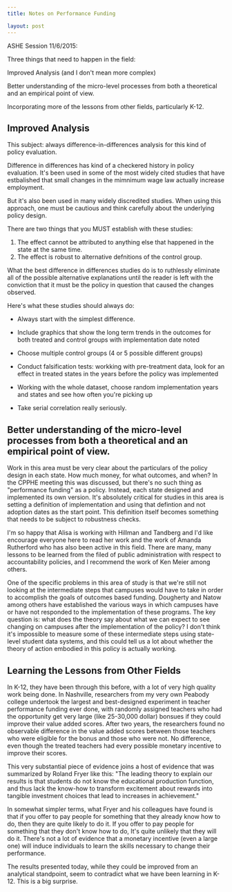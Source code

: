 ```yaml
---
title: Notes on Performance Funding

layout: post
---
```


ASHE Session 11/6/2015: 

Three things that need to happen in the field:

Improved Analysis (and I don't mean more complex)

Better understanding of the micro-level processes from both a theoretical and an empirical point of view.

Incorporating more of the lessons from other fields, particularly K-12. 


Improved Analysis
-------------------

This subject: always difference-in-differences analysis for this kind of policy evaluation.

Difference in differences has kind of a checkered history in policy evaluation. It's been used in some of the most widely cited studies that have estbalished that small changes in the mimnimum wage law actually increase employment. 

But it's also been used in many widely discredited studies. When using this approach, one must be cautious and think carefully about the underlying policy design.

There are two things that you MUST establish with these studies:

1. The effect cannot be attributed to anything else that happened in the state at the same time. 
2. The effect is robust to alternative defnitions of the control group.

What the best difference in differences studies do is to ruthlessly eliminate all of the possible alternative explanations until the reader is left with the conviction that it must be the policy in question that caused the changes observed. 

Here's what these studies should always do:

* Always start with the simplest difference.

* Include graphics that show the long term trends in the outcomes for both treated and control groups with implementation date noted

* Choose multiple control groups (4 or 5 possible different groups)

* Conduct falsification tests: workking with pre-treatment data, look for an effect in treated states in the years before the policy was implemented

* Working with the whole dataset, choose random implementation years and states and see how often you're picking up

* Take serial correlation really seriously. 


Better understanding of the micro-level processes from both a theoretical and an empirical point of view.
-----------------------------------------------------------------

Work in this area must be very clear about the particulars of the policy design in each state. How much money, for what outcomes, and when? In the CPPHE meeting this was discussed, but there's no such thing as "performance funding" as a policy. Instead, each state designed and implemented its own version. It's absolutely critical for studies in this area is setting a definition of implementation and using that defintion and not adoption dates as the start point. This definition itself becomes something that needs to be subject to robustness checks. 

I'm so happy that Alisa is working with Hillman and Tandberg and I'd like encourage everyone here to read her work and the work of Amanda Rutherford who has also been active in this field. There are many, many lessons to be learned from the filed of public administration with respect to accountability policies, and I recommend the work of Ken Meier among others.

One of the specific problems in this area of study is that we're still not looking at the intermediate steps that campuses would have to take in order to accomplish the goals of outcomes based funding. Dougherty and Natow among others have established the various ways in which campuses have or have not responded to the implementation of these programs. The key question is: what does the theory say about what we can expect to see changing on campuses after the implementation of the policy?  I don't think it's impossible to measure some of these intermediate steps using state-level student data systems, and this could tell us a lot about whether the theory of action embodied in this policy is actually working. 


Learning the Lessons from Other Fields
------------------------------

In K-12, they have been through this before, with a lot of very high quality work being done. In Nashville, researchers from my very own Peabody college undertook the largest and best-designed experiment in teacher performance funding ever done, with randomly assigned teachers who had the opportunity get very large (like 25-30,000 dollar) bonsues if they could improve their value added scores. After two years, the researchers found no observable difference in the value added scores between those teachers who were eligible for the bonus and those who were not. No difference, even though the treated teachers had every possible monetary incentive to improve their scores. 

This very substantial piece of evidence joins a host of evidence that was summarized by Roland Fryer like this: "The leading theory to explain our results is that students do not know the educational production function, and thus lack the know-how to transform excitement about rewards into tangible investment choices that lead to increases in achievement." 

In somewhat simpler terms, what Fryer and his colleagues have found is that if you offer to pay people for something that they already know how to do, then they are quite likely to do it. If you offer to pay people for something that they don't know how to do, It's quite unlikely that they will do it. There's not a lot of evidence that a monetary incentive (even a large one) will induce individuals to learn the skills necessary to change their performance. 

The results presented today, while they could be improved from an analytical standpoint, seem to contradict what we have been learning in K-12. This is a big surprise. 




